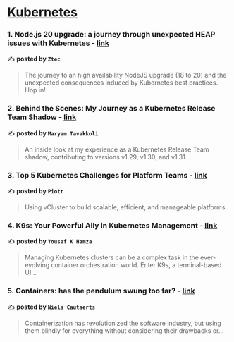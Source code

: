 
<h1><a href=https://medium.com/tag/kubernetes/recommended target="_blank" rel="noopener noreferrer">Kubernetes</a></h1>
<h3>1. Node.js 20 upgrade: a journey through unexpected HEAP issues with Kubernetes - <a href="https://medium.com/deezer-engineering/node-js-20-upgrade-a-journey-through-unexpected-heap-issues-with-kubernetes-27ae3d325646" target="_blank" rel="noopener noreferrer">link</a></h3>

✍️ **posted by `Ztec`**

<blockquote>The journey to an high availability NodeJS upgrade (18 to 20) and the unexpected consequences induced by Kubernetes best practices. Hop in!</blockquote>

<h3>2. Behind the Scenes: My Journey as a Kubernetes Release Team Shadow - <a href="https://medium.com/code-like-a-girl/behind-the-scenes-my-journey-as-a-kubernetes-release-team-shadow-630be70effb0" target="_blank" rel="noopener noreferrer">link</a></h3>

✍️ **posted by `Maryam Tavakkoli`**

<blockquote>An inside look at my experience as a Kubernetes Release Team shadow, contributing to versions v1.29, v1.30, and v1.31.</blockquote>

<h3>3. Top 5 Kubernetes Challenges for Platform Teams - <a href="https://medium.com/itnext/top-5-kubernetes-challenges-for-platform-teams-87aa2f59e904" target="_blank" rel="noopener noreferrer">link</a></h3>

✍️ **posted by `Piotr`**

<blockquote>Using vCluster to build scalable, efficient, and manageable platforms</blockquote>

<h3>4. K9s: Your Powerful Ally in Kubernetes Management - <a href="https://medium.com/@yousaf.k.hamza/k9s-your-powerful-ally-in-kubernetes-management-b3b3f328445c" target="_blank" rel="noopener noreferrer">link</a></h3>

✍️ **posted by `Yousaf K Hamza`**

<blockquote>Managing Kubernetes clusters can be a complex task in the ever-evolving container orchestration world. Enter K9s, a terminal-based UI…</blockquote>

<h3>5. Containers: has the pendulum swung too far? - <a href="https://medium.com/itnext/containers-has-the-pendulum-swung-too-far-208ad02a6b42" target="_blank" rel="noopener noreferrer">link</a></h3>

✍️ **posted by `Niels Cautaerts`**

<blockquote>Containerization has revolutionized the software industry, but using them blindly for everything without considering their drawbacks or…</blockquote>

